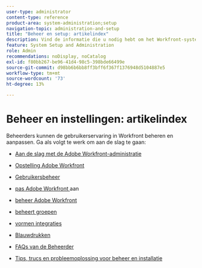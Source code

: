 ```yaml
---
user-type: administrator
content-type: reference
product-area: system-administration;setup
navigation-topic: administration-and-setup
title: "Beheer en setup: artikelindex"
description: Vind de informatie die u nodig hebt om het Workfront-systeem te beheren.
feature: System Setup and Administration
role: Admin
recommendations: noDisplay, noCatalog
exl-id: f80bb267-be96-41d4-98c5-398bde66499e
source-git-commit: d98bb6b6bb8ff3bff6f367f1376948d5104887e5
workflow-type: tm+mt
source-wordcount: '73'
ht-degree: 13%

---
```


# Beheer en instellingen: artikelindex

<!-- Audited: 12/2023 -->

Beheerders kunnen de gebruikerservaring in Workfront beheren en aanpassen. Ga als volgt te werk om aan de slag te gaan:

* [Aan de slag met de Adobe Workfront-administratie](../administration-and-setup/get-started-wf-administration/get-started-with-wf-administration.md)
  <!--
  <li data-mc-conditions="QuicksilverOrClassic.Draft mode"><a href="../administration-and-setup/adobe-admin-console/wf-admin-in-admin-console.md" class="MCXref xref" xrefformat="{para}">Workfront administration in the Adobe Admin Console</a> </li>
  -->

* [ Opstelling Adobe Workfront ](../administration-and-setup/set-up-workfront/set-up-workfront.md)
* [ Gebruikersbeheer ](../administration-and-setup/add-users/add-users.md)
* [ pas Adobe Workfront ](../administration-and-setup/customize-workfront/customize-workfront.md) aan
* [ beheer Adobe Workfront ](../administration-and-setup/manage-workfront/manage-workfront.md)
* [ beheert groepen ](../administration-and-setup/manage-groups/manage-groups.md)
* [ vormen integraties ](../administration-and-setup/configure-integrations/workfront-integrations.md)
* [ Blauwdrukken ](../administration-and-setup/blueprints/blueprints.md)
* [ FAQs van de Beheerder ](../administration-and-setup/administrator-faqs/adminstrator-faqs.md)
* [Tips, trucs en probleemoplossing voor beheer en installatie](../administration-and-setup/tips-tricks-and-troubleshooting/ttt-admin-setup.md)
